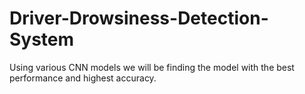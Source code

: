 # Driver-Drowsiness-Detection-System
Using various CNN models we will be finding the model with the best performance and highest accuracy.
